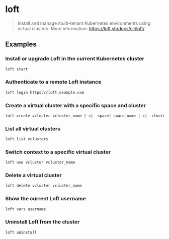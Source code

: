 # loft

> Install and manage multi-tenant Kubernetes environments using virtual clusters. More information: <https://loft.sh/docs/cli/loft/>.

## Examples

### Install or upgrade Loft in the current Kubernetes cluster

```bash
loft start
```

### Authenticate to a remote Loft instance

```bash
loft login https://loft.example.com
```

### Create a virtual cluster with a specific space and cluster

```bash
loft create vcluster vcluster_name [-s|--space] space_name [-c|--cluster] cluster_name
```

### List all virtual clusters

```bash
loft list vclusters
```

### Switch context to a specific virtual cluster

```bash
loft use vcluster vcluster_name
```

### Delete a virtual cluster

```bash
loft delete vcluster vcluster_name
```

### Show the current Loft username

```bash
loft vars username
```

### Uninstall Loft from the cluster

```bash
loft uninstall
```
